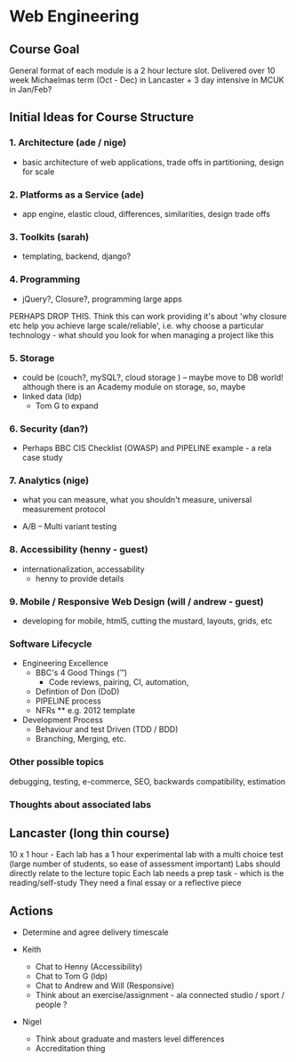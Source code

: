 # Web Engineering## Course GoalGeneral format of each module is a 2 hour lecture slot.Delivered over 10 week Michaelmas term (Oct - Dec) in Lancaster + 3 day intensive in MCUK in Jan/Feb?## Initial Ideas for Course Structure### 1. Architecture (ade / nige)* basic architecture of web applications, trade offs in partitioning, design for scale	### 2. Platforms as a Service (ade)* app engine, elastic cloud, differences, similarities, design trade offs### 3. Toolkits (sarah)* templating, backend, django?### 4. Programming* jQuery?, Closure?, programming large appsPERHAPS DROP THIS.  Think this can work providing it's about 'why closure etc help you achieve large scale/reliable', i.e. why choose a particular technology - what should you look for when managing a project like this### 5. Storage* could be (couch?, mySQL?, cloud storage ) – maybe move to DB world! although there is an Academy module on storage, so, maybe* linked data (ldp)	* Tom G to expand### 6. Security (dan?)* Perhaps BBC CIS Checklist (OWASP) and PIPELINE example - a rela case study### 7. Analytics (nige)* what you can measure, what you shouldn't measure, universal measurement protocol* A/B – Multi variant testing### 8. Accessibility (henny - guest)* internationalization, accessability	* henny to provide details### 9. Mobile / Responsive Web Design (will / andrew - guest)* developing for mobile, html5, cutting the mustard, layouts, grids, etc### Software Lifecycle* Engineering Excellence	* BBC's 4 Good Things (™)		* Code reviews, pairing, CI, automation, 	* Defintion of Don (DoD)	* PIPELINE process	* NFRs		**  e.g. 2012 template* Development Process	* Behaviour and test Driven (TDD / BDD)	* Branching, Merging, etc.### Other possible topicsdebugging, testing, e-commerce, SEO, backwards compatibility, estimation### Thoughts about associated labs## Lancaster (long thin course)10 x 1 hour - Each lab has a 1 hour experimental lab with a multi choice test (large number of students, so ease of assessment important)Labs should directly relate to the lecture topicEach lab needs a prep task - which is the reading/self-studyThey need a final essay or a reflective piece## Actions* Determine and agree delivery timescale* Keith	* Chat to Henny (Accessibility)	* Chat to Tom G (ldp)	* Chat to Andrew and Will (Responsive)	* Think about an exercise/assignment - ala connected studio / sport / people ?* Nigel	* Think about graduate and masters level differences	* Accreditation thing